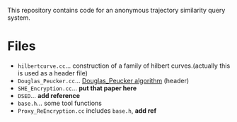 This repository contains code for an anonymous trajectory similarity query system.

# Files

- `hilbertcurve.cc`... construction of a family of hilbert curves.(actually this is used as a header file)
- `Douglas_Peucker.cc`... [Douglas_Peucker algorithm](https://en.wikipedia.org/wiki/Ramer%E2%80%93Douglas%E2%80%93Peucker_algorithm) (header)
- `SHE_Encryption.cc`... **put that paper here**
- `DSED`... **add reference**
- `base.h`... some tool functions
- `Proxy_ReEncryption.cc` includes `base.h`, **add ref**
